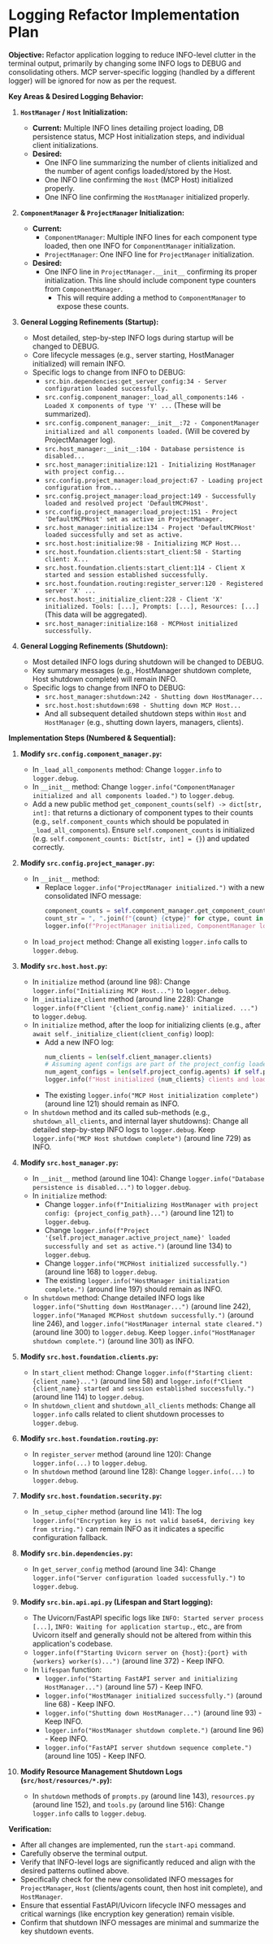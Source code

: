 # Logging Refactor Implementation Plan

**Objective:** Refactor application logging to reduce INFO-level clutter in the terminal output, primarily by changing some INFO logs to DEBUG and consolidating others. MCP server-specific logging (handled by a different logger) will be ignored for now as per the request.

**Key Areas & Desired Logging Behavior:**

1.  **`HostManager` / `Host` Initialization:**
    *   **Current:** Multiple INFO lines detailing project loading, DB persistence status, MCP Host initialization steps, and individual client initializations.
    *   **Desired:**
        *   One INFO line summarizing the number of clients initialized and the number of agent configs loaded/stored by the Host.
        *   One INFO line confirming the `Host` (MCP Host) initialized properly.
        *   One INFO line confirming the `HostManager` initialized properly.

2.  **`ComponentManager` & `ProjectManager` Initialization:**
    *   **Current:**
        *   `ComponentManager`: Multiple INFO lines for each component type loaded, then one INFO for `ComponentManager` initialization.
        *   `ProjectManager`: One INFO line for `ProjectManager` initialization.
    *   **Desired:**
        *   One INFO line in `ProjectManager.__init__` confirming its proper initialization. This line should include component type counters from `ComponentManager`.
            *   This will require adding a method to `ComponentManager` to expose these counts.

3.  **General Logging Refinements (Startup):**
    *   Most detailed, step-by-step INFO logs during startup will be changed to DEBUG.
    *   Core lifecycle messages (e.g., server starting, HostManager initialized) will remain INFO.
    *   Specific logs to change from INFO to DEBUG:
        *   `src.bin.dependencies:get_server_config:34 - Server configuration loaded successfully.`
        *   `src.config.component_manager:_load_all_components:146 - Loaded X components of type 'Y' ...` (These will be summarized).
        *   `src.config.component_manager:__init__:72 - ComponentManager initialized and all components loaded.` (Will be covered by ProjectManager log).
        *   `src.host_manager:__init__:104 - Database persistence is disabled...`
        *   `src.host_manager:initialize:121 - Initializing HostManager with project config...`
        *   `src.config.project_manager:load_project:67 - Loading project configuration from...`
        *   `src.config.project_manager:load_project:149 - Successfully loaded and resolved project 'DefaultMCPHost'.`
        *   `src.config.project_manager:load_project:151 - Project 'DefaultMCPHost' set as active in ProjectManager.`
        *   `src.host_manager:initialize:134 - Project 'DefaultMCPHost' loaded successfully and set as active.`
        *   `src.host.host:initialize:98 - Initializing MCP Host...`
        *   `src.host.foundation.clients:start_client:58 - Starting client: X...`
        *   `src.host.foundation.clients:start_client:114 - Client X started and session established successfully.`
        *   `src.host.foundation.routing:register_server:120 - Registered server 'X' ...`
        *   `src.host.host:_initialize_client:228 - Client 'X' initialized. Tools: [...], Prompts: [...], Resources: [...]` (This data will be aggregated).
        *   `src.host_manager:initialize:168 - MCPHost initialized successfully.`

4.  **General Logging Refinements (Shutdown):**
    *   Most detailed INFO logs during shutdown will be changed to DEBUG.
    *   Key summary messages (e.g., HostManager shutdown complete, Host shutdown complete) will remain INFO.
    *   Specific logs to change from INFO to DEBUG:
        *   `src.host_manager:shutdown:242 - Shutting down HostManager...`
        *   `src.host.host:shutdown:698 - Shutting down MCP Host...`
        *   And all subsequent detailed shutdown steps within `Host` and `HostManager` (e.g., shutting down layers, managers, clients).

**Implementation Steps (Numbered & Sequential):**

1.  **Modify `src.config.component_manager.py`:**
    *   In `_load_all_components` method: Change `logger.info` to `logger.debug`.
    *   In `__init__` method: Change `logger.info("ComponentManager initialized and all components loaded.")` to `logger.debug`.
    *   Add a new public method `get_component_counts(self) -> dict[str, int]:` that returns a dictionary of component types to their counts (e.g., `self.component_counts` which should be populated in `_load_all_components`). Ensure `self.component_counts` is initialized (e.g. `self.component_counts: Dict[str, int] = {}`) and updated correctly.

2.  **Modify `src.config.project_manager.py`:**
    *   In `__init__` method:
        *   Replace `logger.info("ProjectManager initialized.")` with a new consolidated INFO message:
            ```python
            component_counts = self.component_manager.get_component_counts()
            count_str = ", ".join(f"{count} {ctype}" for ctype, count in component_counts.items())
            logger.info(f"ProjectManager initialized, ComponentManager loaded: {count_str if count_str else '0 components'}.")
            ```
    *   In `load_project` method: Change all existing `logger.info` calls to `logger.debug`.

3.  **Modify `src.host.host.py`:**
    *   In `initialize` method (around line 98): Change `logger.info("Initializing MCP Host...")` to `logger.debug`.
    *   In `_initialize_client` method (around line 228): Change `logger.info(f"Client '{client_config.name}' initialized. ...")` to `logger.debug`.
    *   In `initialize` method, after the loop for initializing clients (e.g., after `await self._initialize_client(client_config)` loop):
        *   Add a new INFO log:
            ```python
            num_clients = len(self.client_manager.clients)
            # Assuming agent configs are part of the project_config loaded into the host
            num_agent_configs = len(self.project_config.agents) if self.project_config and self.project_config.agents else 0
            logger.info(f"Host initialized {num_clients} clients and loaded {num_agent_configs} agent configs.")
            ```
        *   The existing `logger.info("MCP Host initialization complete")` (around line 121) should remain as INFO.
    *   In `shutdown` method and its called sub-methods (e.g., `shutdown_all_clients`, and internal layer shutdowns): Change all detailed step-by-step INFO logs to `logger.debug`. Keep `logger.info("MCP Host shutdown complete")` (around line 729) as INFO.

4.  **Modify `src.host_manager.py`:**
    *   In `__init__` method (around line 104): Change `logger.info("Database persistence is disabled...")` to `logger.debug`.
    *   In `initialize` method:
        *   Change `logger.info(f"Initializing HostManager with project config: {project_config_path}...")` (around line 121) to `logger.debug`.
        *   Change `logger.info(f"Project '{self.project_manager.active_project_name}' loaded successfully and set as active.")` (around line 134) to `logger.debug`.
        *   Change `logger.info("MCPHost initialized successfully.")` (around line 168) to `logger.debug`.
        *   The existing `logger.info("HostManager initialization complete.")` (around line 197) should remain as INFO.
    *   In `shutdown` method: Change detailed INFO logs like `logger.info("Shutting down HostManager...")` (around line 242), `logger.info("Managed MCPHost shutdown successfully.")` (around line 246), and `logger.info("HostManager internal state cleared.")` (around line 300) to `logger.debug`. Keep `logger.info("HostManager shutdown complete.")` (around line 301) as INFO.

5.  **Modify `src.host.foundation.clients.py`:**
    *   In `start_client` method: Change `logger.info(f"Starting client: {client_name}...")` (around line 58) and `logger.info(f"Client {client_name} started and session established successfully.")` (around line 114) to `logger.debug`.
    *   In `shutdown_client` and `shutdown_all_clients` methods: Change all `logger.info` calls related to client shutdown processes to `logger.debug`.

6.  **Modify `src.host.foundation.routing.py`:**
    *   In `register_server` method (around line 120): Change `logger.info(...)` to `logger.debug`.
    *   In `shutdown` method (around line 128): Change `logger.info(...)` to `logger.debug`.

7.  **Modify `src.host.foundation.security.py`:**
    *   In `_setup_cipher` method (around line 141): The log `logger.info("Encryption key is not valid base64, deriving key from string.")` can remain INFO as it indicates a specific configuration fallback.

8.  **Modify `src.bin.dependencies.py`:**
    *   In `get_server_config` method (around line 34): Change `logger.info("Server configuration loaded successfully.")` to `logger.debug`.

9.  **Modify `src.bin.api.api.py` (Lifespan and Start logging):**
    *   The Uvicorn/FastAPI specific logs like `INFO: Started server process [...]`, `INFO: Waiting for application startup.`, etc., are from Uvicorn itself and generally should not be altered from within this application's codebase.
    *   `logger.info(f"Starting Uvicorn server on {host}:{port} with {workers} worker(s)...")` (around line 372) - Keep INFO.
    *   In `lifespan` function:
        *   `logger.info("Starting FastAPI server and initializing HostManager...")` (around line 57) - Keep INFO.
        *   `logger.info("HostManager initialized successfully.")` (around line 68) - Keep INFO.
        *   `logger.info("Shutting down HostManager...")` (around line 93) - Keep INFO.
        *   `logger.info("HostManager shutdown complete.")` (around line 96) - Keep INFO.
        *   `logger.info("FastAPI server shutdown sequence complete.")` (around line 105) - Keep INFO.

10. **Modify Resource Management Shutdown Logs (`src/host/resources/*.py`):**
    *   In `shutdown` methods of `prompts.py` (around line 143), `resources.py` (around line 152), and `tools.py` (around line 516): Change `logger.info` calls to `logger.debug`.

**Verification:**
*   After all changes are implemented, run the `start-api` command.
*   Carefully observe the terminal output.
*   Verify that INFO-level logs are significantly reduced and align with the desired patterns outlined above.
*   Specifically check for the new consolidated INFO messages for `ProjectManager`, `Host` (clients/agents count, then host init complete), and `HostManager`.
*   Ensure that essential FastAPI/Uvicorn lifecycle INFO messages and critical warnings (like encryption key generation) remain visible.
*   Confirm that shutdown INFO messages are minimal and summarize the key shutdown events.
